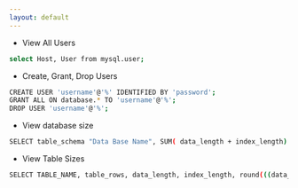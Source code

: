 ```yaml
---
layout: default
---
```

- View All Users 
```sh
select Host, User from mysql.user;
```
- Create, Grant, Drop Users
```sh
CREATE USER 'username'@'%' IDENTIFIED BY 'password';
GRANT ALL ON database.* TO 'username'@'%';
DROP USER 'username'@'%';
```
- View database size 
```sh
SELECT table_schema "Data Base Name", SUM( data_length + index_length) / 1024 / 1024 "Data Base Size in MB" FROM information_schema.TABLES GROUP BY table_schema;
```
- View Table Sizes 
```sh
SELECT TABLE_NAME, table_rows, data_length, index_length, round(((data_length + index_length) / 1024 / 1024),2) "Size in MB" FROM information_schema.TABLES WHERE table_schema = "<database_name>";
```